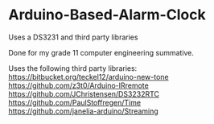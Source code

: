 # Arduino-Based-Alarm-Clock
Uses a DS3231 and third party libraries

Done for my grade 11 computer engineering summative.

Uses the following third party libraries:  
https://bitbucket.org/teckel12/arduino-new-tone   
https://github.com/z3t0/Arduino-IRremote   
https://github.com/JChristensen/DS3232RTC  
https://github.com/PaulStoffregen/Time  
https://github.com/janelia-arduino/Streaming
